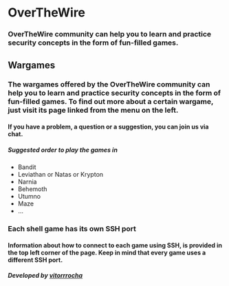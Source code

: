 # OverTheWire
### OverTheWire community can help you to learn and practice security concepts in the form of fun-filled games.
## Wargames
### The wargames offered by the OverTheWire community can help you to learn and practice security concepts in the form of fun-filled games. To find out more about a certain wargame, just visit its page linked from the menu on the left.

#### If you have a problem, a question or a suggestion, you can join us via chat.

##### Suggested order to play the games in
- Bandit
- Leviathan or Natas or Krypton
- Narnia
- Behemoth
- Utumno
- Maze
- …
### Each shell game has its own SSH port
#### Information about how to connect to each game using SSH, is provided in the top left corner of the page. Keep in mind that every game uses a different SSH port.

##### Developed by [vitorrrocha](https://github.com/Vitorrrocha)
